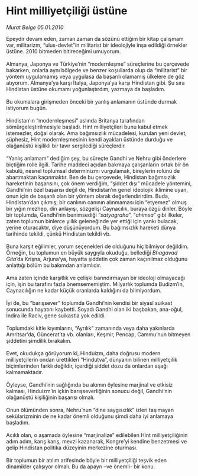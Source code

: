 # Hint milliyetçiliği üstüne

*Murat Belge 05.01.2010*

<div class="yazi">Epeydir devam eden, zaman zaman da sözünü ettiğim bir kitap çalışmam var, militarizm, “ulus-devlet”in militarist bir ideolojiyle inşa edildiği örnekler üstüne. 2010 bitmeden bitireceğimi umuyorum. <br/><br/>Almanya, Japonya ve Türkiye’nin “modernleşme” süreçlerine bu çerçevede bakarken, onlarla aynı bölgede ve benzer koşullarda olup da “militarist” bir yöntem uygulamamış veya uygulasa da başarılı olamamış ülkelere de göz atıyorum. Almanya’ya karşı İtalya, Japonya’ya karşı Hindistan gibi. Şu sıra Hindistan üstüne okumamı yoğunlaştırdım, yazmaya da başladım. <br/><br/>Bu okumalara girişmeden önceki bir yanlış anlamanın üstünde durmak istiyorum bugün. <br/><br/>Hindistan’ın “modernleşmesi” aslında Britanya tarafından sömürgeleştirilmesiyle başladı. Hint milliyetçileri bunu kabul etmek istemezler, doğal olarak. Ama bağımsızlık mücadelesi, kurulan yeni devlet, şüphesiz, Hint modernleşmesinin kendi ayakları üstünde durduğu ve olağanüstü kişilikli bir tavır sergilediği süreçlerdir. <br/><br/>“Yanlış anlamam” dediğim şey, bu süreçte Gandhi ve Nehru gibi önderlere biçtiğim rolle ilgili. Tarihe maddeci açıdan bakmaya çalışanların ortak bir ön kabulü, nesnel toplumsal determinizmi vurgulamak, bireylerin rolünü de abartmaktan kaçınmaktır. Ben de bu çerçevede, Hindistan bağımsızlık hareketinin başarısını, çok önem verdiğim, “şiddet dışı” mücadele yöntemini, Gandhi’nin özel başarısı değil de, Hindistan’ın genel ideolojik iklimine uyan, onun için de başarılı olan bir yöntem olarak değerlendirirdim. Buda, Hindistan’dan çıkmış; bir canlının canının alınmaması için “etyemez” olmuş bir yığın mezhep, din anlayışı, sözgelişi Caynacılık, buraya özgü dinler. Böyle bir toplumda, Gandhi’nin benimsediği “<i>satyagraha</i>”, “<i>ahimsa</i>” gibi ilkeler, zaten toplumun binlerce yıllık geleneğinde yer ettiği için yankı bulacak, yerine oturacaktır, diye düşünüyordum. Bu bağımsızlık hareketi dünya tarihinde tekildi, çünkü Hindistan tekildi vb. <br/><br/>Buna karşıt eğilimler, yorum seçenekleri de olduğunu hiç bilmiyor değildim. Örneğin, bu toplumun en büyük saygıyla okuduğu, bellediği <i>Bhagavad Gita</i>’da Krişna, Arjuna’ya, hayatta şiddetin çok zaman kaçınılmaz olduğunu anlattığı bölüm bu bakımdan anlamlıdır. <br/><br/>Ama zaten içinde karşıtlık ve çelişki barındırmayan bir ideoloji olmayacağı için, işin bu tarafını fazla önemsememiştim. Milyarlık toplumda Budizm’in, Caynacılığın ne kadar küçük oranlarda kaldığını da bilmiyordum. <br/><br/>İyi de, bu “barışsever” toplumda Gandhi’nin kendisi bir siyasî suikast sonucunda hayatını kaybetti. Soyadı Gandhi olan iki başbakan, ana-oğul, İndira ile Raciv, gene suikastla yok edildi. <br/><br/>Toplumdaki kitle kıyımlarını, “Ayrılık” zamanında veya daha yakınlarda Amritsar’da, Güncerat’ta vb. olanları, Keşmir, Pencap, Cammu’nun bitmeyen şiddetini şimdilik bırakalım. <br/><br/>Evet, okudukça görüyorum ki, Hinduizm, daha doğrusu modern milliyetçilerin ondan ürettikleri “Hindutva”, dünyanın bilinen milliyetçilik biçimlerinden farklı değildir, içerdiği şiddet dozu da onlardan aşağı kalmamaktadır. <br/><br/>Öyleyse, Gandhi’nin sağlığında bu akımın öylesine marjinal ve etkisiz kalması, Hinduizm’in içkin barışseverliğinin sonucu değil, Gandhi’nin olağanüstü kişiliğinin başarısı olmalı. <br/><br/>Onun ölümünden sonra, Nehru’nun “dine saygısızlık” izleri taşımayan sekülarizminin de ne kadar önemli olduğunu şimdi daha iyi anlamaya başladım. <br/><br/>Acıklı olan, o aşamada öylesine “marjinalize” edilebilen Hint milliyetçiliğinin adım adım, karış karış, mevzi kazanarak, Kongre’yi kendine benzetmesi ve gelip Hindistan politika düzeyinin merkezine oturması. <br/><br/>Bir toplumun bir atılım arifesinde böyle bir milliyetçiliği teşvik eden dinamikler çalışıyor olmalı. Bu da apayrı –ve önemli- bir konu. 
              </div>
